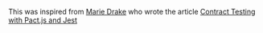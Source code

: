 This was inspired from [Marie Drake](https://www.mariedrake.com/) who wrote the article [Contract Testing with Pact.js and Jest](https://www.mariedrake.com/post/contract-testing-with-pact-js-and-jest)

